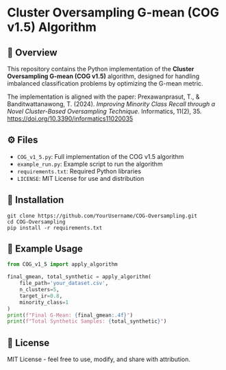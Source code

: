
# Cluster Oversampling G-mean (COG v1.5) Algorithm

## 📌 Overview
This repository contains the Python implementation of the **Cluster Oversampling G-mean (COG v1.5)** algorithm, designed for handling imbalanced classification problems by optimizing the G-mean metric.

The implementation is aligned with the paper:
Prexawanprasut, T., & Banditwattanawong, T. (2024). *Improving Minority Class Recall through a Novel Cluster-Based Oversampling Technique*. Informatics, 11(2), 35. https://doi.org/10.3390/informatics11020035

## ⚙️ Files
- `COG_v1_5.py`: Full implementation of the COG v1.5 algorithm
- `example_run.py`: Example script to run the algorithm
- `requirements.txt`: Required Python libraries
- `LICENSE`: MIT License for use and distribution

## 🚀 Installation
```
git clone https://github.com/YourUsername/COG-Oversampling.git
cd COG-Oversampling
pip install -r requirements.txt
```

## 🧠 Example Usage
```python
from COG_v1_5 import apply_algorithm

final_gmean, total_synthetic = apply_algorithm(
    file_path='your_dataset.csv',
    n_clusters=5,
    target_ir=0.8,
    minority_class=1
)
print(f"Final G-Mean: {final_gmean:.4f}")
print(f"Total Synthetic Samples: {total_synthetic}")
```

## 📜 License
MIT License - feel free to use, modify, and share with attribution.
